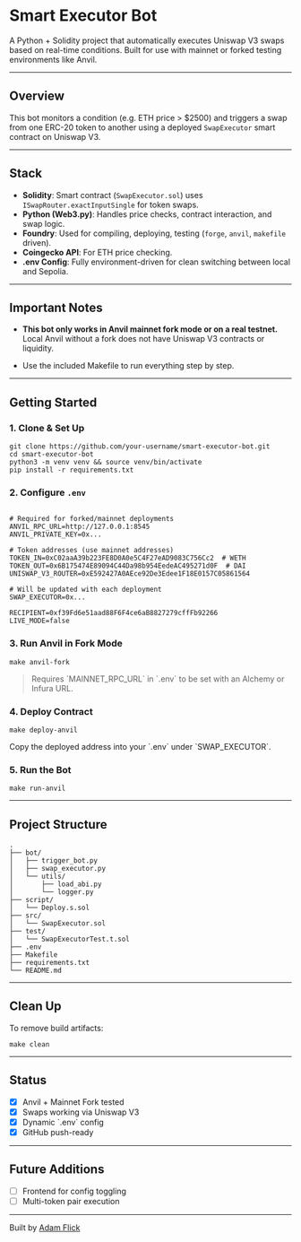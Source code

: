 # Smart Executor Bot

A Python + Solidity project that automatically executes Uniswap V3 swaps based on real-time conditions. Built for use with mainnet or forked testing environments like Anvil.

---

## Overview

This bot monitors a condition (e.g. ETH price > $2500) and triggers a swap from one ERC-20 token to another using a deployed `SwapExecutor` smart contract on Uniswap V3.

---

## Stack

- **Solidity**: Smart contract (`SwapExecutor.sol`) uses `ISwapRouter.exactInputSingle` for token swaps.
- **Python (Web3.py)**: Handles price checks, contract interaction, and swap logic.
- **Foundry**: Used for compiling, deploying, testing (`forge`, `anvil`, `makefile` driven).
- **Coingecko API**: For ETH price checking.
- **.env Config**: Fully environment-driven for clean switching between local and Sepolia.

---

## Important Notes

- **This bot only works in Anvil mainnet fork mode or on a real testnet.**  
  Local Anvil without a fork does not have Uniswap V3 contracts or liquidity.

- Use the included Makefile to run everything step by step.

---

## Getting Started

### 1. Clone & Set Up

```
git clone https://github.com/your-username/smart-executor-bot.git
cd smart-executor-bot
python3 -m venv venv && source venv/bin/activate
pip install -r requirements.txt
```

### 2. Configure `.env`

```dotenv

# Required for forked/mainnet deployments
ANVIL_RPC_URL=http://127.0.0.1:8545
ANVIL_PRIVATE_KEY=0x...

# Token addresses (use mainnet addresses)
TOKEN_IN=0xC02aaA39b223FE8D0A0e5C4F27eAD9083C756Cc2  # WETH
TOKEN_OUT=0x6B175474E89094C44Da98b954EedeAC495271d0F  # DAI
UNISWAP_V3_ROUTER=0xE592427A0AEce92De3Edee1F18E0157C05861564

# Will be updated with each deployment
SWAP_EXECUTOR=0x...

RECIPIENT=0xf39Fd6e51aad88F6F4ce6aB8827279cffFb92266
LIVE_MODE=false
```

### 3. Run Anvil in Fork Mode

```
make anvil-fork
```

> Requires \`MAINNET_RPC_URL\` in \`.env\` to be set with an Alchemy or Infura URL.

### 4. Deploy Contract

```
make deploy-anvil
```

Copy the deployed address into your \`.env\` under \`SWAP_EXECUTOR\`.

### 5. Run the Bot

```
make run-anvil
```

---

## Project Structure

```
.
├── bot/
│   ├── trigger_bot.py
│   ├── swap_executor.py
│   └── utils/
│       ├── load_abi.py
│       └── logger.py
├── script/
│   └── Deploy.s.sol
├── src/
│   └── SwapExecutor.sol
├── test/
│   └── SwapExecutorTest.t.sol
├── .env
├── Makefile
├── requirements.txt
└── README.md
```


---

## Clean Up

To remove build artifacts:

```
make clean
```

---

## Status

- [x] Anvil + Mainnet Fork tested  
- [x] Swaps working via Uniswap V3  
- [x] Dynamic \`.env\` config  
- [x] GitHub push-ready  

---

## Future Additions

- [ ] Frontend for config toggling  
- [ ] Multi-token pair execution  

---

Built by [Adam Flick](https://github.com/awflick)

